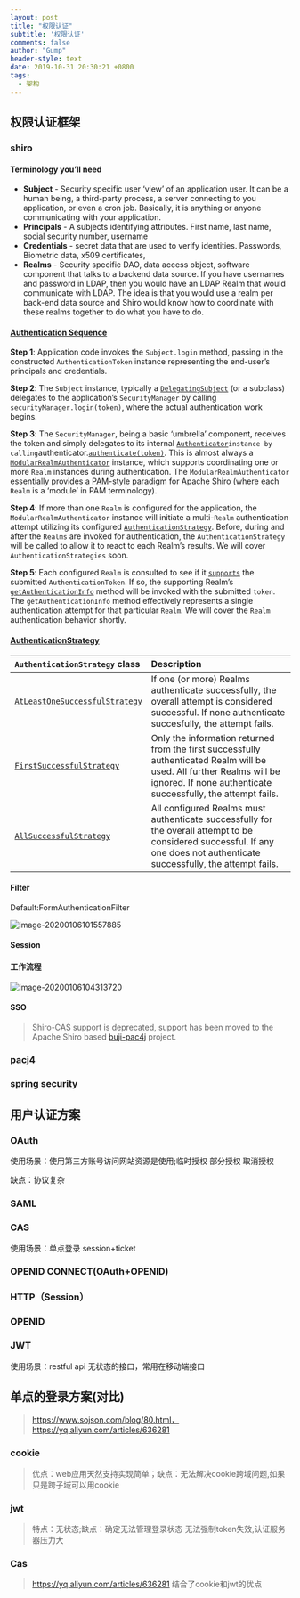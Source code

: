 ```yaml
---
layout: post
title: "权限认证"
subtitle: '权限认证'
comments: false
author: "Gump"
header-style: text
date: 2019-10-31 20:30:21 +0800
tags:
  - 架构
---
```



##  权限认证框架

### shiro

#### Terminology you’ll need

- **Subject** - Security specific user ‘view’ of an application user. It can be a human being, a third-party process, a server connecting to you application, or even a cron job. Basically, it is anything or anyone communicating with your application.
- **Principals** - A subjects identifying attributes. First name, last name, social security number, username
- **Credentials** - secret data that are used to verify identities. Passwords, Biometric data, x509 certificates,
- **Realms** - Security specific DAO, data access object, software component that talks to a backend data source. If you have usernames and password in LDAP, then you would have an LDAP Realm that would communicate with LDAP. The idea is that you would use a realm per back-end data source and Shiro would know how to coordinate with these realms together to do what you have to do.

####  [Authentication Sequence](https://shiro.apache.org/authentication.html#authentication-sequence)

**Step 1**: Application code invokes the `Subject.login` method, passing in the constructed `AuthenticationToken` instance representing the end-user’s principals and credentials.

**Step 2**: The `Subject` instance, typically a [`DelegatingSubject`](https://shiro.apache.org/static/current/apidocs/org/apache/shiro/subject/support/DelegatingSubject.html) (or a subclass) delegates to the application’s `SecurityManager` by calling `securityManager.login(token)`, where the actual authentication work begins.

**Step 3**: The `SecurityManager`, being a basic ‘umbrella’ component, receives the token and simply delegates to its internal [`Authenticator`](https://shiro.apache.org/static/current/apidocs/org/apache/shiro/authc/Authenticator.html)`instance by calling`authenticator.[`authenticate(token)`](https://shiro.apache.org/static/current/apidocs/org/apache/shiro/authc/Authenticator.html#authenticate-org.apache.shiro.authc.AuthenticationToken-). This is almost always a [`ModularRealmAuthenticator`](https://shiro.apache.org/static/current/apidocs/org/apache/shiro/authc/pam/ModularRealmAuthenticator.html) instance, which supports coordinating one or more `Realm` instances during authentication. The `ModularRealmAuthenticator` essentially provides a [PAM](https://en.wikipedia.org/wiki/Pluggable_Authentication_Modules)-style paradigm for Apache Shiro (where each `Realm` is a ‘module’ in PAM terminology).

**Step 4**: If more than one `Realm` is configured for the application, the `ModularRealmAuthenticator` instance will initiate a multi-`Realm` authentication attempt utilizing its configured [`AuthenticationStrategy`](https://shiro.apache.org/static/current/apidocs/org/apache/shiro/authc/pam/AuthenticationStrategy.html). Before, during and after the `Realms` are invoked for authentication, the `AuthenticationStrategy` will be called to allow it to react to each Realm’s results. We will cover `AuthenticationStrategies` soon.

**Step 5**: Each configured `Realm` is consulted to see if it [`supports`](https://shiro.apache.org/static/current/apidocs/org/apache/shiro/realm/Realm.html#supports-org.apache.shiro.authc.AuthenticationToken-) the submitted `AuthenticationToken`. If so, the supporting Realm’s [`getAuthenticationInfo`](https://shiro.apache.org/static/current/apidocs/org/apache/shiro/realm/Realm.html#getAuthenticationInfo-org.apache.shiro.authc.AuthenticationToken-) method will be invoked with the submitted `token`. The `getAuthenticationInfo` method effectively represents a single authentication attempt for that particular `Realm`. We will cover the `Realm` authentication behavior shortly.

#### [AuthenticationStrategy](https://shiro.apache.org/authentication.html#authenticationstrategy)

| `AuthenticationStrategy` class                               | Description                                                  |
| :----------------------------------------------------------- | :----------------------------------------------------------- |
| [`AtLeastOneSuccessfulStrategy`](https://shiro.apache.org/static/current/apidocs/org/apache/shiro/authc/pam/AtLeastOneSuccessfulStrategy.html) | If one (or more) Realms authenticate successfully, the overall attempt is considered successful. If none authenticate succesfully, the attempt fails. |
| [`FirstSuccessfulStrategy`](https://shiro.apache.org/static/current/apidocs/org/apache/shiro/authc/pam/FirstSuccessfulStrategy.html) | Only the information returned from the first successfully authenticated Realm will be used. All further Realms will be ignored. If none authenticate successfully, the attempt fails. |
| [`AllSuccessfulStrategy`](https://shiro.apache.org/static/current/apidocs/org/apache/shiro/authc/pam/AllSuccessfulStrategy.html) | All configured Realms must authenticate successfully for the overall attempt to be considered successful. If any one does not authenticate successfully, the attempt fails. |

#### Filter

Default:FormAuthenticationFilter

![image-20200106101557885](/Users/ganshitao/Documents/Doc/markdown-image/image-20200106101557885.png)

#### Session

#### 工作流程

![image-20200106104313720](/Users/ganshitao/Documents/Doc/markdown-image/image-20200106104313720.png)

#### SSO

> Shiro-CAS support is deprecated, support has been moved to the Apache Shiro based [buji-pac4j](https://github.com/bujiio/buji-pac4j) project.

### pacj4

### spring security

## 用户认证方案

### OAuth

使用场景：使用第三方账号访问网站资源是使用;临时授权 部分授权 取消授权

缺点：协议复杂

### SAML

### CAS

使用场景：单点登录 session+ticket

### OPENID CONNECT(OAuth+OPENID)

### HTTP（Session）

### OPENID

### JWT

使用场景：restful api 无状态的接口，常用在移动端接口

## 单点的登录方案(对比)
> https://www.sojson.com/blog/80.html，https://yq.aliyun.com/articles/636281

### cookie  

>优点：web应用天然支持实现简单；缺点：无法解决cookie跨域问题,如果只是跨子域可以用cookie

### jwt

>  特点：无状态;缺点：确定无法管理登录状态 无法强制token失效,认证服务器压力大

### Cas

> https://yq.aliyun.com/articles/636281 结合了cookie和jwt的优点










